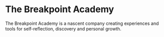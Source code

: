 # The Breakpoint Academy

The Breakpoint Academy is a nascent company creating experiences and tools for self-reflection, discovery and personal growth.
